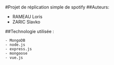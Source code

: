 #Projet de réplication simple de spotify 
##Auteurs: 

- RAMEAU Loris
- ZARIC Slavko


##Technologie utilisée :

    - MongoDB
    - node.js
    - express.js
    - mongoose
    - vue.js 